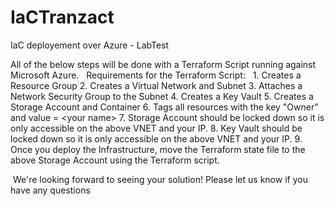 # IaCTranzact
IaC deployement over Azure - LabTest

All of the below steps will be done with a Terraform Script running against Microsoft Azure.
 
Requirements for the Terraform Script:
 
	1. Creates a Resource Group
	2. Creates a Virtual Network and Subnet
	3. Attaches a Network Security Group to the Subnet
	4. Creates a Key Vault
	5. Creates a Storage Account and Container
	6. Tags all resources with the key &quot;Owner&quot; and value = &lt;your name&gt;
	7. Storage Account should be locked down so it is only accessible on the above VNET and your IP.
	8. Key Vault should be locked down so it is only accessible on the above VNET and your IP.
	9. Once you deploy the Infrastructure, move the Terraform state file to the above Storage Account using the Terraform script.
	
 We're looking forward to seeing your solution! Please let us know if you have any questions
